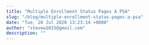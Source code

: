```yaml
---
title: "Multiple Enrollment Status Pages A PSA"
slug: "/blog/multiple-enrollment-status-pages-a-psa"
date: "Tue, 28 Jul 2020 13:23:14 +0000"
author: "stevew1015@gmail.com"
description: ""
---
```


